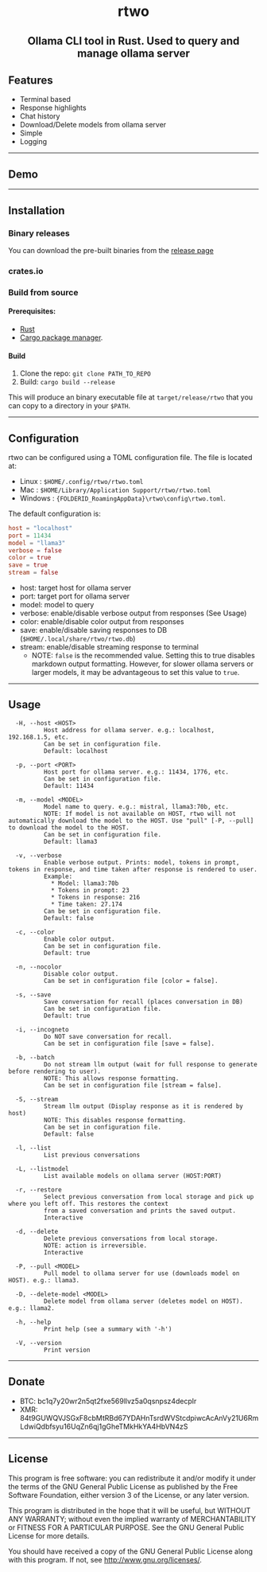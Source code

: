 <div align="center">
  <h1> rtwo </h1>
  <h2> Ollama CLI tool in Rust. Used to query and manage ollama server </h2>
</div>


## Features

- Terminal based
- Response highlights
- Chat history
- Download/Delete models from ollama server
- Simple
- Logging

_________

## Demo

<!-- ![Demo](/mnt/glados/Programming/Rust/rtwo/demo/demo.gif) -->

_________

## Installation

### Binary releases

You can download the pre-built binaries from the [release page](https://github.com/jandrus/rtwo/releases)

### crates.io


### Build from source

#### Prerequisites:
- [Rust](https://www.rust-lang.org/) 
- [Cargo package manager](https://doc.rust-lang.org/cargo/).

#### Build

1. Clone the repo: ```git clone PATH_TO_REPO```
2. Build: ```cargo build --release```

This will produce an binary executable file at `target/release/rtwo` that you can copy to a directory in your `$PATH`.

_________

## Configuration

rtwo can be configured using a TOML configuration file. The file is located at:
- Linux : `$HOME/.config/rtwo/rtwo.toml`
- Mac : `$HOME/Library/Application Support/rtwo/rtwo.toml`
- Windows : `{FOLDERID_RoamingAppData}\rtwo\config\rtwo.toml`.

The default configuration is:
``` toml
host = "localhost"
port = 11434
model = "llama3"
verbose = false
color = true
save = true
stream = false
```

- host:    target host for ollama server
- port:    target port for ollama server
- model:   model to query
- verbose: enable/disable verbose output from responses (See Usage)
- color:   enable/disable color output from responses
- save:    enable/disable saving responses to DB (`$HOME/.local/share/rtwo/rtwo.db`)
- stream:  enable/disable streaming response to terminal
  - NOTE: `false` is the recommended value. Setting this to true disables markdown output formatting. However, for slower ollama servers or larger models, it may be advantageous to set this value to `true`.

_________

## Usage
``` shell
  -H, --host <HOST>
          Host address for ollama server. e.g.: localhost, 192.168.1.5, etc.
          Can be set in configuration file.
          Default: localhost

  -p, --port <PORT>
          Host port for ollama server. e.g.: 11434, 1776, etc.
          Can be set in configuration file.
          Default: 11434

  -m, --model <MODEL>
          Model name to query. e.g.: mistral, llama3:70b, etc.
          NOTE: If model is not available on HOST, rtwo will not automatically download the model to the HOST. Use "pull" [-P, --pull] to download the model to the HOST.
          Can be set in configuration file.
          Default: llama3

  -v, --verbose
          Enable verbose output. Prints: model, tokens in prompt, tokens in response, and time taken after response is rendered to user.
          Example:
          	* Model: llama3:70b
          	* Tokens in prompt: 23
          	* Tokens in response: 216
          	* Time taken: 27.174
          Can be set in configuration file.
          Default: false

  -c, --color
          Enable color output.
          Can be set in configuration file.
          Default: true

  -n, --nocolor
          Disable color output.
          Can be set in configuration file [color = false].

  -s, --save
          Save conversation for recall (places conversation in DB)
          Can be set in configuration file.
          Default: true

  -i, --incogneto
          Do NOT save conversation for recall.
          Can be set in configuration file [save = false].

  -b, --batch
          Do not stream llm output (wait for full response to generate before rendering to user).
          NOTE: This allows response formatting.
          Can be set in configuration file [stream = false].

  -S, --stream
          Stream llm output (Display response as it is rendered by host)
          NOTE: This disables response formatting.
          Can be set in configuration file.
          Default: false

  -l, --list
          List previous conversations

  -L, --listmodel
          List available models on ollama server (HOST:PORT)

  -r, --restore
          Select previous conversation from local storage and pick up where you left off. This restores the context
          from a saved conversation and prints the saved output.
          Interactive

  -d, --delete
          Delete previous conversations from local storage.
          NOTE: action is irreversible.
          Interactive

  -P, --pull <MODEL>
          Pull model to ollama server for use (downloads model on HOST). e.g.: llama3.

  -D, --delete-model <MODEL>
          Delete model from ollama server (deletes model on HOST). e.g.: llama2.

  -h, --help
          Print help (see a summary with '-h')

  -V, --version
          Print version
```

_________

## Donate
- BTC: bc1q7y20wr2n5qt2fxe569llvz5a0qsnpsz4decplr
- XMR: 84t9GUWQVJSGxF8cbMtRBd67YDAHnTsrdWVStcdpiwcAcAnVy21U6RmLdwiQdbfsyu16UqZn6qj1gGheTMkHkYA4HbVN4zS

_________

## License

This program is free software: you can redistribute it and/or modify
it under the terms of the GNU General Public License as published by
the Free Software Foundation, either version 3 of the License, or
any later version.

This program is distributed in the hope that it will be useful,
but WITHOUT ANY WARRANTY; without even the implied warranty of
MERCHANTABILITY or FITNESS FOR A PARTICULAR PURPOSE.  See the
GNU General Public License for more details.

You should have received a copy of the GNU General Public License
along with this program.  If not, see <http://www.gnu.org/licenses/>.
